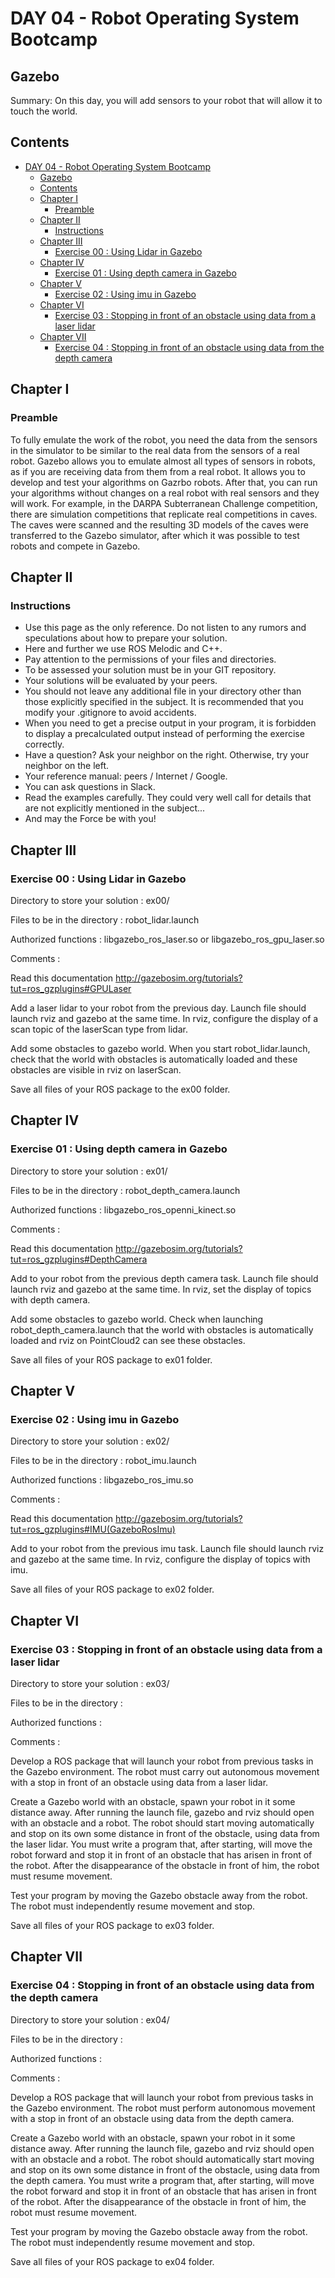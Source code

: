 # DAY 04 - Robot Operating System Bootcamp
## Gazebo
Summary: On this day, you will add sensors to your robot that will allow it to touch the world.
## Contents
<!-- TOC -->

- [DAY 04 - Robot Operating System Bootcamp](#day-04---piscine-robot-operating-system)
    - [Gazebo](#gazebo)
    - [Contents](#contents)
    - [Chapter I](#chapter-i)
        - [Preamble](#preamble)
    - [Chapter II](#chapter-ii)
        - [Instructions](#instructions)
    - [Chapter III](#chapter-iii)
        - [Exercise 00 : Using Lidar in Gazebo](#exercise-00--using-lidar-in-gazebo)
    - [Chapter IV](#chapter-iv)
        - [Exercise 01 : Using depth camera in Gazebo](#exercise-01--using-depth-camera-in-gazebo)
    - [Chapter V](#chapter-v)
        - [Exercise 02 : Using imu in Gazebo](#exercise-02--using-imu-in-gazebo)
    - [Chapter VI](#chapter-vi)
        - [Exercise 03 : Stopping in front of an obstacle using data from a laser lidar](#exercise-03--stopping-in-front-of-an-obstacle-using-data-from-a-laser-lidar)
    - [Chapter VII](#chapter-vii)
        - [Exercise 04 : Stopping in front of an obstacle using data from the depth camera](#exercise-04--stopping-in-front-of-an-obstacle-using-data-from-the-depth-camera)

<!-- /TOC -->
## Chapter I
### Preamble
To fully emulate the work of the robot, you need the data from the sensors in the simulator to be similar to the real data from the sensors of a real robot. Gazebo allows you to emulate almost all types of sensors in robots, as if you are receiving data from them from a real robot. It allows you to develop and test your algorithms on Gazrbo robots. After that, you can run your algorithms without changes on a real robot with real sensors and they will work. For example, in the DARPA Subterranean Challenge competition, there are simulation competitions that replicate real competitions in caves. The caves were scanned and the resulting 3D models of the caves were transferred to the Gazebo simulator, after which it was possible to test robots and compete in Gazebo. 

## Chapter II
### Instructions
* Use this page as the only reference. Do not listen to any rumors and speculations about how to prepare your solution.
* Here and further we use ROS Melodic and C++.
* Pay attention to the permissions of your files and directories.
* To be assessed your solution must be in your GIT repository.
* Your solutions will be evaluated by your peers.
* You should not leave any additional file in your directory other than those explicitly specified in the subject. It is recommended that you modify your .gitignore to avoid accidents.
* When you need to get a precise output in your program, it is forbidden to display a precalculated output instead of performing the exercise correctly.
* Have a question? Ask your neighbor on the right. Otherwise, try your neighbor on the left.
* Your reference manual: peers / Internet / Google.
* You can ask questions in Slack.
* Read the examples carefully. They could very well call for details that are not explicitly mentioned in the subject...
* And may the Force be with you!

## Chapter III
### Exercise 00 : Using Lidar in Gazebo
Directory to store your solution : ex00/

Files to be in the directory : robot_lidar.launch

Authorized functions : libgazebo_ros_laser.so or libgazebo_ros_gpu_laser.so

Comments :

Read this documentation 
http://gazebosim.org/tutorials?tut=ros_gzplugins#GPULaser

Add a laser lidar to your robot from the previous day. Launch file should launch rviz and gazebo at the same time. In rviz, configure the display of a scan topic of the laserScan type from lidar.

Add some obstacles to gazebo world. When you start robot_lidar.launch, check that the world with obstacles is automatically loaded and these obstacles are visible in rviz on laserScan.

Save all files of your ROS package to the ex00 folder.

## Chapter IV
### Exercise 01 : Using depth camera in Gazebo
Directory to store your solution : ex01/

Files to be in the directory : robot_depth_camera.launch

Authorized functions : libgazebo_ros_openni_kinect.so

Comments :

Read this documentation
http://gazebosim.org/tutorials?tut=ros_gzplugins#DepthCamera

Add to your robot from the previous depth camera task. Launch file should launch rviz and gazebo at the same time. In rviz, set the display of topics with depth camera.

Add some obstacles to gazebo world. Check when launching robot_depth_camera.launch that the world with obstacles is automatically loaded and rviz on PointCloud2 can see these obstacles.

Save all files of your ROS package to ex01 folder.

## Chapter V
### Exercise 02 : Using imu in Gazebo
Directory to store your solution : ex02/

Files to be in the directory : robot_imu.launch

Authorized functions : libgazebo_ros_imu.so

Comments :

Read this documentation 
http://gazebosim.org/tutorials?tut=ros_gzplugins#IMU(GazeboRosImu)

Add to your robot from the previous imu task. Launch file should launch rviz and gazebo at the same time. In rviz, configure the display of topics with imu.

Save all files of your ROS package to ex02 folder.

## Chapter VI
### Exercise 03 : Stopping in front of an obstacle using data from a laser lidar
Directory to store your solution : ex03/

Files to be in the directory : 

Authorized functions :

Comments :

Develop a ROS package that will launch your robot from previous tasks in the Gazebo environment. The robot must carry out autonomous movement with a stop in front of an obstacle using data from a laser lidar.

Create a Gazebo world with an obstacle, spawn your robot in it some distance away. After running the launch file, gazebo and rviz should open with an obstacle and a robot. The robot should start moving automatically and stop on its own some distance in front of the obstacle, using data from the laser lidar. You must write a program that, after starting, will move the robot forward and stop it in front of an obstacle that has arisen in front of the robot. After the disappearance of the obstacle in front of him, the robot must resume movement.

Test your program by moving the Gazebo obstacle away from the robot. The robot must independently resume movement and stop.

Save all files of your ROS package to ex03 folder.

## Chapter VII
### Exercise 04 : Stopping in front of an obstacle using data from the depth camera
Directory to store your solution : ex04/

Files to be in the directory : 

Authorized functions :

Comments :

Develop a ROS package that will launch your robot from previous tasks in the Gazebo environment. The robot must perform autonomous movement with a stop in front of an obstacle using data from the depth camera.

Create a Gazebo world with an obstacle, spawn your robot in it some distance away. After running the launch file, gazebo and rviz should open with an obstacle and a robot. The robot should automatically start moving and stop on its own some distance in front of the obstacle, using data from the depth camera. You must write a program that, after starting, will move the robot forward and stop it in front of an obstacle that has arisen in front of the robot. After the disappearance of the obstacle in front of him, the robot must resume movement.

Test your program by moving the Gazebo obstacle away from the robot. The robot must independently resume movement and stop.

Save all files of your ROS package to ex04 folder.
